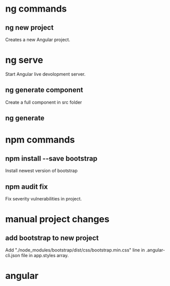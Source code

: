 # ng commands
## ng new project <projectname>
Creates a new Angular project.
# ng serve
Start Angular live devolopment server.
## ng generate component <name>
Create a full component in src folder
## ng generate 


# npm commands
## npm install --save bootstrap
Install newest version of bootstrap
## npm audit fix
Fix severity vulnerabilities in project.

# manual project changes
## add bootstrap to new project
Add "./node_modules/bootstrap/dist/css/bootstrap.min.css" line in .angular-cli.json file in app.styles array.

# angular 
